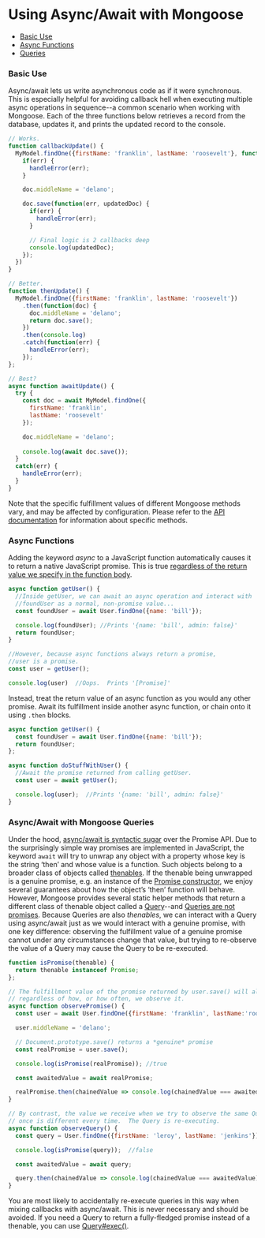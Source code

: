 # Using Async/Await with Mongoose

* [Basic Use](#basic-use)
* [Async Functions](#async-functions)
* [Queries](#queries)

### Basic Use

Async/await lets us write asynchronous code as if it were synchronous. 
This is especially helpful for avoiding callback hell when executing multiple async operations in sequence--a common scenario when working with Mongoose.
Each of the three functions below retrieves a record from the database, updates it, and prints the updated record to the console.

```javascript
// Works.
function callbackUpdate() {
  MyModel.findOne({firstName: 'franklin', lastName: 'roosevelt'}, function(err, doc) {
    if(err) {
      handleError(err);
    }

    doc.middleName = 'delano';

    doc.save(function(err, updatedDoc) {
      if(err) {
        handleError(err);
      }

      // Final logic is 2 callbacks deep
      console.log(updatedDoc);
    }); 
  })
}

// Better.
function thenUpdate() {
  MyModel.findOne({firstName: 'franklin', lastName: 'roosevelt'})
    .then(function(doc) {
      doc.middleName = 'delano';
      return doc.save();
    })
    .then(console.log)
    .catch(function(err) {
      handleError(err);
    });
};

// Best?
async function awaitUpdate() {
  try {
    const doc = await MyModel.findOne({
      firstName: 'franklin',
      lastName: 'roosevelt'
    });

    doc.middleName = 'delano';
        
    console.log(await doc.save());
  }
  catch(err) {
    handleError(err);
  }
}
```

Note that the specific fulfillment values of different Mongoose methods vary, and may be affected by configuration. Please refer to the [API documentation](./api/mongoose.html) for information about specific methods.

### Async Functions

Adding the keyword *async* to a JavaScript function automatically causes it to return a native JavaScript promise.
This is true [regardless of the return value we specify in the function body](http://thecodebarbarian.com/async-functions-in-javascript.html#an-async-function-always-returns-a-promise).     

```javascript
async function getUser() {
  //Inside getUser, we can await an async operation and interact with 
  //foundUser as a normal, non-promise value...
  const foundUser = await User.findOne({name: 'bill'});

  console.log(foundUser); //Prints '{name: 'bill', admin: false}'
  return foundUser;
}

//However, because async functions always return a promise, 
//user is a promise.
const user = getUser();

console.log(user)  //Oops.  Prints '[Promise]'
```

Instead, treat the return value of an async function as you would any other promise.  Await its fulfillment inside another async function, or chain onto it using `.then` blocks.

```javascript
async function getUser() {
  const foundUser = await User.findOne({name: 'bill'});
  return foundUser;
};

async function doStuffWithUser() {
  //Await the promise returned from calling getUser.
  const user = await getUser();

  console.log(user);  //Prints '{name: 'bill', admin: false}'
}
```

<h3 id="queries">Async/Await with Mongoose Queries</h3>

Under the hood, [async/await is syntactic sugar](https://developer.mozilla.org/en-US/docs/Learn/JavaScript/Asynchronous/Async_await) over the Promise API.
Due to the surprisingly simple way promises are implemented in JavaScript, the keyword `await` will try to unwrap any object with a property whose key is the string ‘then’ and whose value is a function. 
Such objects belong to a broader class of objects called [thenables](https://masteringjs.io/tutorials/fundamentals/thenable). 
If the thenable being unwrapped is a genuine promise, e.g. an instance of the [Promise constructor](https://developer.mozilla.org/en-US/docs/Web/JavaScript/Reference/Global_Objects/Promise), we enjoy several guarantees about how the object’s ‘then’ function will behave. 
However, Mongoose provides several static helper methods that return a different class of thenable object called a [Query](./queries.html)--and [Queries are not promises](./queries.html#queries-are-not-promises). 
Because Queries are also *thenables*, we can interact with a Query using async/await just as we would interact with a genuine promise, with one key difference: observing the fulfillment value of a genuine promise cannot under any circumstances change that value, but trying to re-observe the value of a Query may cause the Query to be re-executed.

```javascript
function isPromise(thenable) {
  return thenable instanceof Promise;
};

// The fulfillment value of the promise returned by user.save() will always be the same,
// regardless of how, or how often, we observe it.
async function observePromise() {
  const user = await User.findOne({firstName: 'franklin', lastName:'roosevelt'});

  user.middleName = 'delano';

  // Document.prototype.save() returns a *genuine* promise
  const realPromise = user.save();

  console.log(isPromise(realPromise)); //true

  const awaitedValue = await realPromise;

  realPromise.then(chainedValue => console.log(chainedValue === awaitedValue));   //true
}

// By contrast, the value we receive when we try to observe the same Query more than 
// once is different every time.  The Query is re-executing.
async function observeQuery() {
  const query = User.findOne({firstName: 'leroy', lastName: 'jenkins'});

  console.log(isPromise(query));  //false

  const awaitedValue = await query;

  query.then(chainedValue => console.log(chainedValue === awaitedValue)); //false
}
```

You are most likely to accidentally re-execute queries in this way when mixing callbacks with async/await.
 This is never necessary and should be avoided.
 If you need a Query to return a fully-fledged promise instead of a thenable, you can use [Query#exec()](./api/query.html#query_Query-exec).
